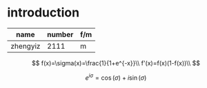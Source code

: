 # introduction

|   name   |  number    |  f/m    |
| ---- | ---- | ---- |
|  zhengyiz    |  2111    |   m   |


$$
f(x)=\sigma(x)=\frac{1}{1+e^{-x}}\\
f'(x)=f(x)(1-f(x))\\
$$

$$
e^{i\sigma}=\cos(\sigma)+i\sin(\sigma)
$$






